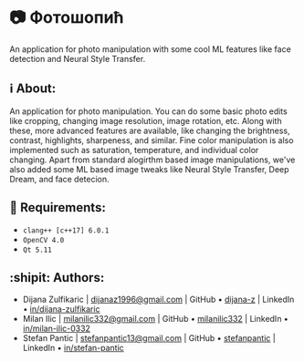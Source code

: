 # :camera: Фотошопић
An application for photo manipulation with some cool ML features like face detection and Neural Style Transfer.

## :information_source: About:
An application for photo manipulation. You can do some basic photo edits like cropping, changing image resolution, image rotation, etc. Along with these, more advanced features are available, like changing the brightness, contrast, highlights, sharpeness, and similar. Fine color manipulation is also implemented such as saturation, temperature, and individual color changing. Apart from standard alogirthm based image manipulations, we've also added some ML based image tweaks like Neural Style Transfer, Deep Dream, and face detecion.

## :bookmark_tabs: Requirements:
 * ```clang++ [c++17] 6.0.1```
 * ```OpenCV 4.0``` 
 * ```Qt 5.11```

## :shipit: Authors:
* Dijana Zulfikaric | dijanaz1996@gmail.com | GitHub &bull; [dijana-z](https://github.com/dijana-z) | LinkedIn &bull; [in/dijana-zulfikaric](https://www.linkedin.com/in/dijana-zulfikaric/)
* Milan Ilic | milanilic332@gmail.com | GitHub &bull; [milanilic332](https://github.com/milanilic332) | LinkedIn &bull; [in/milan-ilic-0332](https://www.linkedin.com/in/milan-ilic-0332/)  
* Stefan Pantic | stefanpantic13@gmail.com | GitHub &bull; [stefanpantic](https://github.com/stefanpantic) | LinkedIn &bull; [in/stefan-pantic](https://www.linkedin.com/in/stefan-pantic/)
